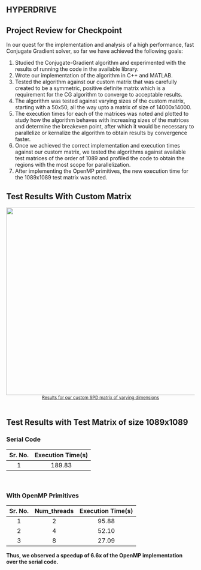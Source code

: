 ## HYPERDRIVE

## Project Review for Checkpoint
In our quest for the implementation and analysis of a high performance, fast Conjugate Gradient solver, so far we have achieved the following goals:
1. Studied the Conjugate-Gradient algorithm and experimented with the results of running the code in the available library.
2. Wrote our implementation of the algorithm in C++ and MATLAB.
3. Tested the algorithm against our custom matrix that was carefully created to be a symmetric, positive definite matrix which is a requirement for the CG algorithm to converge to acceptable results.
4. The algorithm was tested against varying sizes of the custom matrix, starting with a 50x50, all the way upto a matrix of size of 14000x14000.
5. The execution times for each of the matrices was noted and plotted to study how the algorithm behaves with increasing sizes of the matrices and determine the breakeven point, after which it would be necessary to parallelize or kernalize the algorithm to obtain results by convergence faster.
5. Once we achieved the correct implementation and execution times against our custom matrix, we tested the algorithms against available test matrices of the order of 1089 and profiled the code to obtain the regions with the most scope for parallelization.
6. After implementing the OpenMP primitives, the new execution time for the 1089x1089 test matrix was noted.

## Test Results With Custom Matrix
<img src="https://millenniumfalcon418.github.io/hyperdrive/images/exec.png" width="1200" height="500" />
<!--![Results for our custom SPD matrix of varying dimensions](images/exec.png)-->
<div style="text-align: center;"><small><a href="https://millenniumfalcon418.github.io/hyperdrive/executiontimevsN">Results for our custom SPD matrix of varying dimensions</a></small></div>

<br>

## Test Results with Test Matrix of size 1089x1089
### Serial Code


| Sr. No.   |  Execution Time(s)   |
|:----------:|:------:|
|1	|189.83|

<br>

### With OpenMP Primitives


| Sr. No.   |      Num_threads      |  Execution Time(s) |
|:----------:|:-------------:|:------:|
|1	|2	|95.88|
|2	|4	|52.10|
|3	|8	|27.09|

**Thus, we observed a speedup of 6.6x of the OpenMP implementation over the serial code.**
